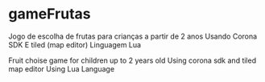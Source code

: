# gameFrutas
Jogo de escolha de frutas para crianças a partir de 2 anos
Usando Corona SDK E tiled (map editor)
Linguagem Lua

Fruit choise game for children up to 2 years old
Using corona sdk and tiled map editor
Using Lua Language
